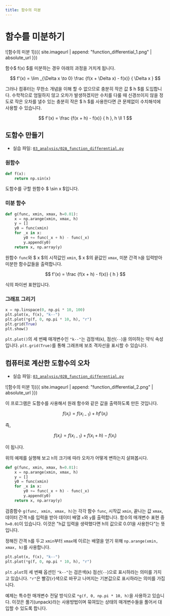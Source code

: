 ```yaml
---
title: 함수의 미분
---
```


# 함수를 미분하기

![함수의 미분 1]({{ site.imageurl | append: "function_differential_1.png" | absolute_url }})

함수$ f(x) $를 미분하는 경우 아래의 과정을 거치게 됩니다.

$$ f'(x) = \lim _{\Delta x \to 0} \frac {f(x + \Delta x) - f(x)} { \Delta x } $$

그러나 컴퓨터는 무한소 개념을 이해 할 수 없으므로 충분히 작은 값 $ h $를 도입합니다. 수학적으로 엄밀하지 않고 오차가 발생하겠지만 수치를 다룰 때 신경쓰이지 않을 정도로 작은 오차를 낼수 있는 충분히 작은 $ h $를 사용한다면 큰 문제없이 수치해석에 사용할 수 있습니다.

$$ f'(x) = \frac {f(x + h) - f(x)} { h }, h \ll 1 $$

## 도함수 만들기

- 실습 파일: [`03_analysis/02A_function_differential.py`](https://github.com/CNU-Computer-Physics/Example-and-Practice/blob/main/03_analysis/02A_function_differential.py)

### 원함수

```python
def f(x):
    return np.sin(x)
```

도함수를 구할 원함수 $ \sin x $입니다.

### 미분 함수

```python
def g(func, xmin, xmax, h=0.01):
    x = np.arange(xmin, xmax, h)
    y = []
    y0 = func(xmin)
    for _x in x:
        y0 += func(_x + h) - func(_x)
        y.append(y0)
    return x, np.array(y)
```

원함수 `func`와 $ x $의 시작값인 `xmin`, $ x $의 끝값인 `xmax`, 미분 간격 `h`을 입력받아 미분한 함수값들을 출력합니다.

$$ f'(x) = \frac {f(x + h) - f(x)} { h } $$

식의 파이썬 표현입니다.

### 그래프 그리기

```python
x = np.linspace(0, np.pi * 10, 100)
plt.plot(x, f(x), "k--")
plt.plot(*g(f, 0, np.pi * 10, h), "r")
plt.grid(True)
plt.show()
```

`plt.plot()`의 세 번째 매개변수인 `"k--"`는 검정색(`k`), 점선(`--`)을 의미하는 약식 속성입니다. `plt.grid(True)`를 통해 그래프에 보조 격자선을 표시할 수 있습니다.

## 컴퓨터로 계산한 도함수의 오차

- 실습 파일: [`03_analysis/02B_function_differential.py`](https://github.com/CNU-Computer-Physics/Example-and-Practice/blob/main/03_analysis/02B_function_differential.py)

![함수의 미분 1]({{ site.imageurl | append: "function_differential_2.png" | absolute_url }})

이 프로그램은 도함수를 사용해서 원래 함수와 같은 값을 출력하도록 만든 것입니다.

$$ f(x_{i}) = f(x_{i-1}) + h f'(x_{i}) $$

즉,

$$ f(x_{i}) = f(x_{i-1}) + f(x_{i} + h) - f(x_{i}) $$

이 됩니다.

위의 예제를 실행해 보고 `h`의 크기에 따라 오차가 어떻게 변하는지 살펴봅시다.

```python
def g(func, xmin, xmax, h=0.01):
    x = np.arange(xmin, xmax, h)
    y = []
    y0 = func(xmin)
    for _x in x:
        y0 += func(_x + h) - func(_x)
        y.append(y0)
    return x, np.array(y)
```

검증함수 `g(func, xmin, xmax, h)`는 각각 함수 `func`, 시작값 `xmin`, 끝나는 값 `xmax`, 데이터 간격 `h`를 입력을 받아 데이터 배열 `x`와 `y`를 출력합니다. 함수의 매개변수 표현 중 `h=0.01`이 있습니다. 이것은 "h값 입력을 생략했다면 h의 값으로 0.01을 사용한다"는 뜻입니다.

정해진 간격 `h`를 두고 `xmin`부터 `xmax`에 이르는 배열을 얻기 위해 `np.arange(xmin, xmax, h)`를 사용합니다.

```python
plt.plot(x, f(x), "k--")
plt.plot(*g(f, 0, np.pi * 10, h), "r")
```

`plt.plot`의 세 번째 옵션인 `"k--"`는 검은색(`k`) 점선(`--`)으로 표시하라는 의미를 가지고 있습니다. `"r"`은 빨강(`r`)색으로 바꾸고 나머지는 기본값으로 표시하라는 의미를 가집니다.

예제는 특수한 매개변수 전달 방식으로 `*g(f, 0, np.pi * 10, h)`을 사용하고 있습니다. 이것은 풀기(unpack)라는 사용방법이며 묶여있는 상태의 매개변수들을 풀어서 대입할 수 있도록 합니다.
